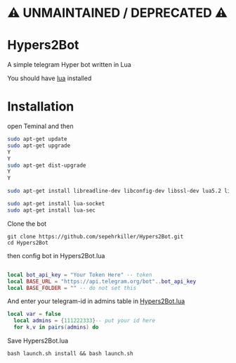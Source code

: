 ⚠️ UNMAINTAINED / DEPRECATED ⚠️
============
# Hypers2Bot

A simple telegram Hyper bot written in Lua

You should have [lua](http://www.lua.org/) installed

# Installation

open Teminal and then

```bash
sudo apt-get update
sudo apt-get upgrade
Y
Y
sudo apt-get dist-upgrade
Y
Y

sudo apt-get install libreadline-dev libconfig-dev libssl-dev lua5.2 liblua5.2-dev libevent-dev make unzip git redis-server g++ libjansson-dev libpython-dev expat libexpat1-dev

sudo apt-get install lua-socket
sudo apt-get install lua-sec
```


Clone the bot

```
git clone https://github.com/sepehrkiller/Hypers2Bot.git
cd Hypers2Bot

```

then config bot in Hypers2Bot.lua

```lua

local bot_api_key = "Your Token Here" -- token
local BASE_URL = "https://api.telegram.org/bot"..bot_api_key
local BASE_FOLDER = "" -- do not set this
```

And enter your telegram-id in admins table in [Hypers2Bot.lua](https://github.com/sepehrkiller/Hypers2Bot/blob/master/Hypers2Bot.lua#L62)
```lua
local var = false
  local admins = {111222333}-- put your id here
  for k,v in pairs(admins) do

```

Save Hypers2Bot.lua

```
bash launch.sh install && bash launch.sh
``` 
